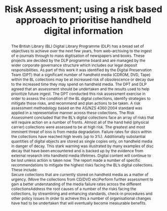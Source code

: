 ---
abstract: "The British Library (BL) Digital Library Programme (DLP) has a broad set
  of objectives to achieve over the next few years, from web-archiving to the ingest
  of e-journals through to mass digitisation of newspapers and books. These projects
  are decided by the DLP programme board and are managed by the wider corporate governance
  structure which includes our legal deposit responsibilities. As part of this work
  it was identified by the Digital Preservation Team (DPT) that a significant number
  of handheld media (CDROM, DVD, Tape) within the BL collections may be at increased
  risk of obsolescence or decay due to the increased time they may spend on handheld
  media. The DPT and DLP agreed that an assessment should be undertaken and the results
  used to help prioritize future ingest. \nThe DPT conducted this risk assessment
  exercise in order to assess the condition of the BL digital collections, identify
  strategies to mitigate those risks, and recommend and plan actions to be taken.
  A risk assessment methodology based on the AS/NZS 4360:2004 standard was applied
  in a representative manner across these collections. The Risk Assessment concluded
  that the BL’s digital collections face an array of risks that will require action
  on a number of fronts. Almost all of the hand held (physical carrier) collections
  were assessed to be at high risk. The greatest and most imminent threat of loss
  is from media degradation. Failure rates for discs within the collections have reached
  high levels (up to 3%). Additionally substantial quantities of digital objects are
  stored as single copies only, on handheld media in danger of decay. This stark warning
  was illustrated by many examples of disc decay that have been encountered and is
  backed up by the evidence from external research into handheld media lifetimes.
  Digital content will continue to be lost unless action is taken now. The report
  made a number of specific recommendations to mitigate the highest risks facing the
  BL’s digital collections. These include:\n- Secure collections that are currently
  stored on handheld media as a matter of urgency. (Move the collections from CD/DVD
  etc)\n- Perform further assessment to gain a better understanding of the media failure
  rates across the different collections\n- Address the root causes of a number of
  the risks facing the collections, by streamlining and enhancing standards, check-in
  procedures and other policy issues \nIn order to achieve this a number of organisational
  changes have had to be undertaken that will eventually become measurable benefits."
creators:
- McLeod, Rory
date: null
document_url: https://services.phaidra.univie.ac.at/api/object/o:294139/download
grand_parent: iPRES
institutions: []
keywords:
- london
landing_page_url: https://phaidra.univie.ac.at/o:294139
language: eng
layout: publication
license: CC BY-SA 3.0 AT
notes_url: null
parent: iPRES 2008
publication_type: paper
size: 52218
slides_url: null
source_name: iPRES
title: Risk Assessment; using a risk based approach to prioritise handheld digital
  information
year: 2008
---